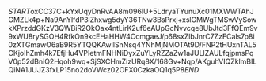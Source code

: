 $START$oxCC37C+kYxUqyDnRvAA8m096lU+5LdryaTYunuXc01MXWWTAhJGMZLk4p+Na9AnYlfdP3lZhxwg5dyY36TNw3BsPrxj+xslGMWgTMSwVySowkXPrzddGKzV3QWBiR2OkOax4ntLirK2uf6eAUpGcNvvcqe8UbJtd3FfQEm9v9xWU8rySGOH4RfkOn9kcEHaHHW4OcmgaeJ/p68sxZlbJnrC7ZzFCals7p8i0zXTGmawO6aB9R5YTQQKAwIlSnNsq4YNhMjNMOTAt9D/FNP2tHUxnTAL5CKjoIhZmh4k7EfjHu4VPIetmFNHNiDyxZuYLyRZZaZw1aJULlZAULfqjpmsPqV0p52dBniQ2Hqoh9wq+SjSXCHmZizURq8X/168Gv+Nqp/AKguhVIQZklmBILQiNA1JUJZ3fxLP15no2doVWcz02OFX0CzkaOQ1q5P8$END$